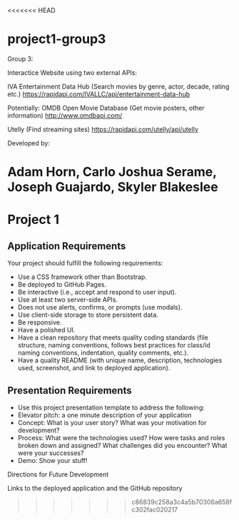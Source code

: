 <<<<<<< HEAD
# project1-group3

Group 3:

Interactice Website using two external APIs:

IVA Entertainment Data Hub (Search movies by genre, actor, decade, rating etc.)
https://rapidapi.com/IVALLC/api/entertainment-data-hub

Potentially:
OMDB Open Movie Database (Get movie posters, other information)
http://www.omdbapi.com/

Utelly (Find streaming sites)
https://rapidapi.com/utelly/api/utelly


Developed by:

Adam Horn, Carlo Joshua Serame, Joseph Guajardo, Skyler Blakeslee
=======
# Project 1

## Application Requirements

Your project should fulfill the following requirements:
* Use a CSS framework other than Bootstrap.
* Be deployed to GitHub Pages.
* Be interactive (i.e., accept and respond to user input).
* Use at least two server-side APIs.
* Does not use alerts, confirms, or prompts (use modals).
* Use client-side storage to store persistent data.
* Be responsive.
* Have a polished UI.
* Have a clean repository that meets quality coding standards (file structure, naming conventions, follows best practices for class/id naming conventions, indentation, quality comments, etc.).
* Have a quality README (with unique name, description, technologies used, screenshot, and link to deployed application).

## Presentation Requirements

* Use this project presentation template to address the following:
* Elevator pitch: a one minute description of your application
* Concept: What is your user story? What was your motivation for development?
* Process: What were the technologies used? How were tasks and roles broken down and assigned? What challenges did you encounter? What were your successes?
* Demo: Show your stuff!

Directions for Future Development

Links to the deployed application and the GitHub repository
>>>>>>> c86839c258a3c4a5b70308a658fc302fac020217

